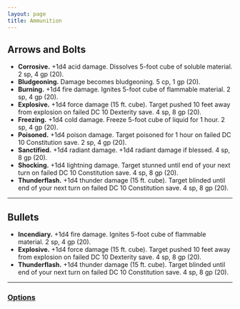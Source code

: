 ```yaml
---
layout: page
title: Ammunition
---
```


## **Arrows and Bolts**

- **Corrosive.** +1d4 acid damage. Dissolves 5-foot cube of soluble material. 2 sp, 4 gp (20).
- **Bludgeoning.** Damage becomes bludgeoning. 5 cp, 1 gp (20).
- **Burning.** +1d4 fire damage. Ignites 5-foot cube of flammable material. 2 sp, 4 gp (20).
- **Explosive.** +1d4 force damage (15 ft. cube). Target pushed 10 feet away from explosion on failed DC 10 Dexterity save. 4 sp, 8 gp (20).
- **Freezing.** +1d4 cold damage. Freeze 5-foot cube of liquid for 1 hour. 2 sp, 4 gp (20).
- **Poisoned.** +1d4 poison damage. Target poisoned for 1 hour on failed DC 10 Constitution save. 2 sp, 4 gp (20).
- **Sanctified.** +1d4 radiant damage. +1d4 radiant damage if blessed. 4 sp, 8 gp (20).
- **Shocking.** +1d4 lightning damage. Target stunned until end of your next turn on failed DC 10 Constitution save. 4 sp, 8 gp (20).
- **Thunderflash.** +1d4 thunder damage (15 ft. cube). Target blinded until end of your next turn on failed DC 10 Constitution save. 4 sp, 8 gp (20).

---

## **Bullets**

- **Incendiary.** +1d4 fire damage. Ignites 5-foot cube of flammable material. 2 sp, 4 gp (20).
- **Explosive.** +1d4 force damage (15 ft. cube). Target pushed 10 feet away from explosion on failed DC 10 Dexterity save. 4 sp, 8 gp (20).
- **Thunderflash.** +1d4 thunder damage (15 ft. cube). Target blinded until end of your next turn on failed DC 10 Constitution save. 4 sp, 8 gp (20).

---

### **[Options](../../options)**
